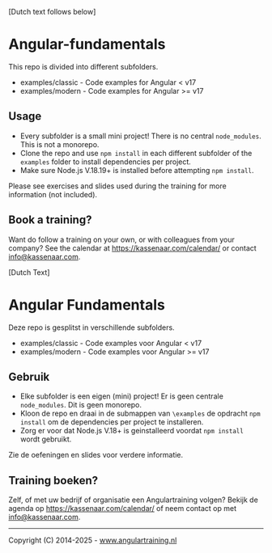 [Dutch text follows below]
# Angular-fundamentals

This repo is divided into different subfolders.
- examples/classic - Code examples for Angular < v17
- examples/modern - Code examples for Angular >= v17

## Usage

-   Every subfolder is a small mini project! There is no central `node_modules`. This is not a monorepo.
-   Clone the repo and use `npm install` in each different subfolder of the `examples` folder to install dependencies
    per project.
-  Make sure Node.js V.18.19+ is installed before attempting `npm install`.

Please see exercises and slides used during the training for more information (not included).

## Book a training?

Want do follow a training on your own, or with colleagues from your company? See the calendar at
https://kassenaar.com/calendar/ or contact info@kassenaar.com.

[Dutch Text]

# Angular Fundamentals

Deze repo is gesplitst in verschillende subfolders.
- examples/classic - Code examples voor Angular < v17
- examples/modern - Code examples voor Angular >= v17


## Gebruik

-   Elke subfolder is een eigen (mini) project! Er is geen centrale `node_modules`. Dit is geen monorepo.
-   Kloon de repo en draai in de submappen van `\examples` de opdracht `npm install` om de dependencies
    per project te installeren.
-   Zorg er voor dat Node.js V.18+ is geinstalleerd voordat `npm install` wordt gebruikt.

Zie de oefeningen en slides voor verdere informatie.

## Training boeken?

Zelf, of met uw bedrijf of organisatie een Angulartraining volgen? Bekijk de agenda op https://kassenaar.com/calendar/ of neem contact op met info@kassenaar.com.

---
Copyright (C) 2014-2025 - www.angulartraining.nl
